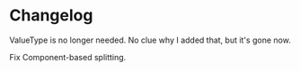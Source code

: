 # Changelog

ValueType is no longer needed. No clue why I added that, but it's gone now.

Fix Component-based splitting.